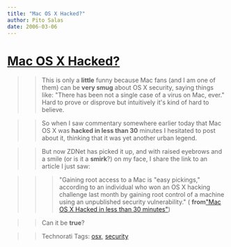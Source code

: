 ```yaml
---
title: "Mac OS X Hacked?"
author: Pito Salas
date: 2006-03-06
---
```

# [Mac OS X Hacked?](None)



>>

>> This is only a **little** funny because Mac fans (and I am one of them) can
be **very smug** about OS X security, saying things like: "There has been not
a single case of a virus on Mac, ever." Hard to prove or disprove but
intuitively it's kind of hard to believe.

>>

>> So when I saw commentary somewhere earlier today that Mac OS X was **hacked
in less than 30** minutes I hesitated to post about it, thinking that it was
yet another urban legend.

>>

>> But now ZDNet has picked it up, and with raised eyebrows and a smile (or is
it a **smirk**?) on my face, I share the link to an article I just saw:

>>

>>> "Gaining root access to a Mac is "easy pickings," according to an
individual who won an OS X hacking challenge last month by gaining root
control of a machine using an unpublished security vulnerability." (
**from**["Mac OS X Hacked in less than 30
minutes"](<http://news.zdnet.com/2100-1009_22-6046197.html?tag=nl.e589>))

>>

>> Can it be **true**?

>>

>> Technorati Tags: [osx](<http://www.technorati.com/tag/osx>),
[security](<http://www.technorati.com/tag/security>)


